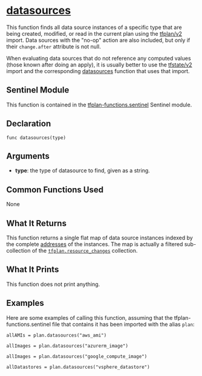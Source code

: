 # [datasources](../tfplan-functions.sentinel#L88)
This function finds all data source instances of a specific type that are being created, modified, or read in the current plan using the [tfplan/v2](https://www.terraform.io/docs/cloud/sentinel/import/tfplan-v2.html) import. Data sources with the "no-op" action are also included, but only if their `change.after` attribute is not null.

When evaluating data sources that do not reference any computed values (those known after doing an apply), it is usually better to use the [tfstate/v2](https://www.terraform.io/docs/cloud/sentinel/import/tfstate-v2.html) import and the corresponding [datasources](../tfstate-functions/datasources.md) function that uses that import.

## Sentinel Module
This function is contained in the [tfplan-functions.sentinel](../tfplan-functions.sentinel) Sentinel module.

## Declaration
`func datasources(type)`

## Arguments
* **type**: the type of datasource to find, given as a string.

## Common Functions Used
None

## What It Returns
This function returns a single flat map of data source instances indexed by the complete [addresses](https://www.terraform.io/docs/internals/resource-addressing.html) of the instances. The map is actually a filtered sub-collection of the [`tfplan.resource_changes`](https://www.terraform.io/docs/cloud/sentinel/import/tfplan-v2.html#the-resource_changes-collection) collection.

## What It Prints
This function does not print anything.

## Examples
Here are some examples of calling this function, assuming that the tfplan-functions.sentinel file that contains it has been imported with the alias `plan`:
```
allAMIs = plan.datasources("aws_ami")

allImages = plan.datasources("azurerm_image")

allImages = plan.datasources("google_compute_image")

allDatastores = plan.datasources("vsphere_datastore")
```
